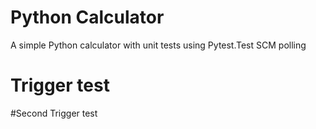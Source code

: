 # Python Calculator

A simple Python calculator with unit tests using Pytest.Test SCM polling
# Trigger test
#Second Trigger test
